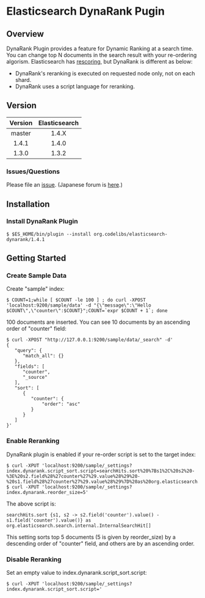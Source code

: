 Elasticsearch DynaRank Pugin
=======================

## Overview

DynaRank Plugin provides a feature for Dynamic Ranking at a search time.
You can change top N documents in the search result with your re-ordering algorism.
Elasticsearch has [rescoring](http://www.elasticsearch.org/guide/en/elasticsearch/reference/current/search-request-rescore.html "rescoring"), but DynaRank is different as below:

 * DynaRank's reranking is executed on requested node only, not on each shard. 
 * DynaRank uses a script language for reranking.


## Version

| Version   | Elasticsearch |
|:---------:|:-------------:|
| master    | 1.4.X         |
| 1.4.1     | 1.4.0         |
| 1.3.0     | 1.3.2         |

### Issues/Questions

Please file an [issue](https://github.com/codelibs/elasticsearch-dynarank/issues "issue").
(Japanese forum is [here](https://github.com/codelibs/codelibs-ja-forum "here").)

## Installation

### Install DynaRank Plugin

    $ $ES_HOME/bin/plugin --install org.codelibs/elasticsearch-dynarank/1.4.1

## Getting Started

### Create Sample Data

Create "sample" index:

    $ COUNT=1;while [ $COUNT -le 100 ] ; do curl -XPOST 'localhost:9200/sample/data' -d "{\"message\":\"Hello $COUNT\",\"counter\":$COUNT}";COUNT=`expr $COUNT + 1`; done

100 documents are inserted. You can see 10 documents by an ascending order of "counter" field:

    $ curl -XPOST "http://127.0.0.1:9200/sample/data/_search" -d'
    {
       "query": {
          "match_all": {}
       },
       "fields": [
          "counter",
          "_source"
       ],
       "sort": [
          {
             "counter": {
                 "order": "asc"
             }
          }
       ]
    }'

### Enable Reranking

DynaRank plugin is enabled if your re-order script is set to the target index:

    $ curl -XPUT 'localhost:9200/sample/_settings?index.dynarank.script_sort.script=searchHits.sort%20%7Bs1%2C%20s2%20-%3E%20s2.field%28%27counter%27%29.value%28%29%20-%20s1.field%28%27counter%27%29.value%28%29%7D%20as%20org.elasticsearch.search.internal.InternalSearchHit%5B%5D'
    $ curl -XPUT 'localhost:9200/sample/_settings?index.dynarank.reorder_size=5'

The above script is:

    searchHits.sort {s1, s2 -> s2.field('counter').value() - s1.field('counter').value()} as org.elasticsearch.search.internal.InternalSearchHit[]

This setting sorts top 5 documents (5 is given by reorder\_size) by a descending order of "counter" field, and others are by an ascending order.

### Disable Reranking

Set an empty value to index.dynarank.script_sort.script:

    $ curl -XPUT 'localhost:9200/sample/_settings?index.dynarank.script_sort.script='

